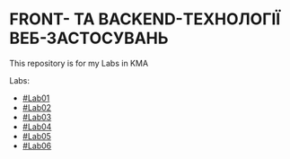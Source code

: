 # FRONT- ТА BACKEND-ТЕХНОЛОГІЇ ВЕБ-ЗАСТОСУВАНЬ
This repository is for my Labs in KMA

Labs:
 - [#Lab01](HW1)
 - [#Lab02](HW2)
 - [#Lab03](HW3)
 - [#Lab04](HW4)
 - [#Lab05](HW5)
 - [#Lab06](HW6)
